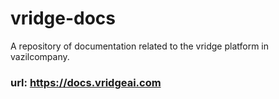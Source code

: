 # vridge-docs
A repository of documentation related to the vridge platform in vazilcompany.

### url: https://docs.vridgeai.com

